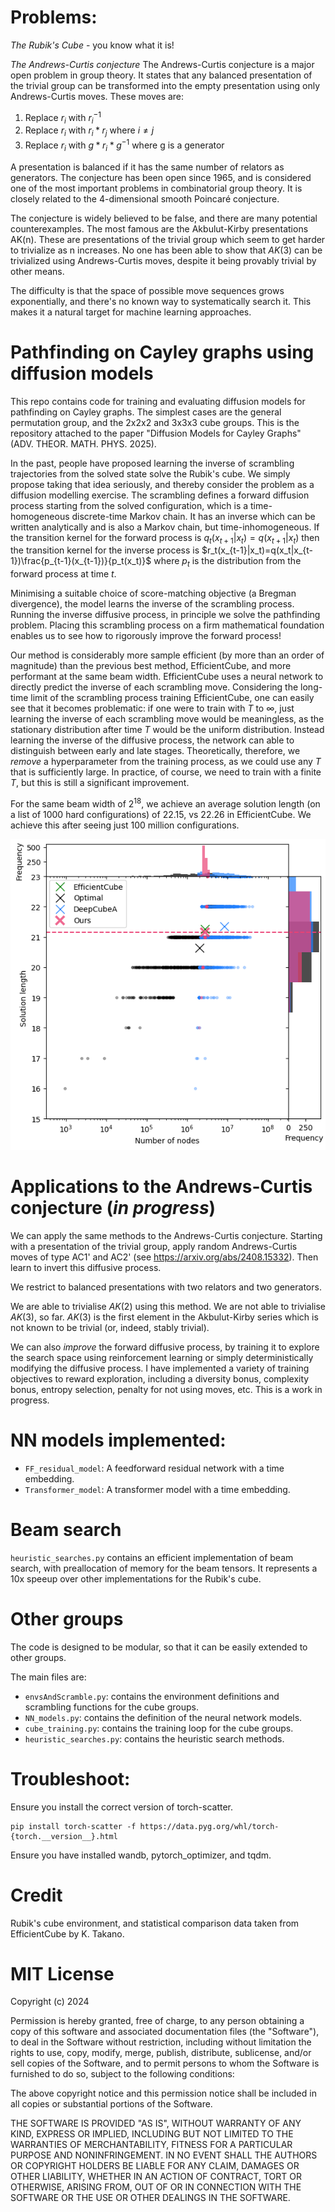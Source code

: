 # Problems:

*The Rubik's Cube* - you know what it is!

*The Andrews-Curtis conjecture*
The Andrews-Curtis conjecture is a major open problem in group theory. It states that any balanced presentation of the trivial group can be transformed into the empty presentation using only Andrews-Curtis moves. These moves are:

 1. Replace $r_i$ with $r_i^{-1}$
 2. Replace $r_i$ with $r_i * r_j$ where $i ≠ j$
3.  Replace $r_i$ with $g * r_i * g^{-1}$ where g is a generator

A presentation is balanced if it has the same number of relators as generators. The conjecture has been open since 1965, and is considered one of the most important problems in combinatorial group theory. It is closely related to the 4-dimensional smooth Poincaré conjecture.

The conjecture is widely believed to be false, and there are many potential counterexamples. The most famous are the Akbulut-Kirby presentations AK(n). These are presentations of the trivial group which seem to get harder to trivialize as n increases. No one has been able to show that $AK(3)$ can be trivialized using Andrews-Curtis moves, despite it being provably trivial by other means.

The difficulty is that the space of possible move sequences grows exponentially, and there's no known way to systematically search it. This makes it a natural target for machine learning approaches.

# Pathfinding on Cayley graphs using diffusion models




This repo contains code for training and evaluating diffusion models for pathfinding on Cayley graphs. The simplest cases are the general permutation group, and the 2x2x2 and 3x3x3 cube groups. This is the repository attached to the paper "Diffusion Models for Cayley Graphs" (ADV. THEOR. MATH. PHYS. 2025).

In the past, people have proposed learning the inverse of scrambling trajectories from the solved state solve the Rubik's cube. We simply propose taking that idea  seriously, and thereby consider the problem as a diffusion modelling exercise. The scrambling defines a forward diffusion process starting from the solved configuration, which is a time-homogeneous discrete-time Markov chain. It has an inverse which can be written analytically and is also a Markov chain, but time-inhomogeneous. If the transition kernel for the forward process is $q_t(x_{t+1}|x_t)=q(x_{t+1}|x_t)$ then the transition kernel for the inverse process is $r_t(x_{t-1}|x_t)=q(x_t|x_{t-1})\frac{p_{t-1}(x_{t-1})}{p_t(x_t)}$ where $p_t$ is the distribution from the forward process at time $t$.

Minimising a suitable choice of score-matching objective (a Bregman divergence), the model learns the inverse of the scrambling process. Running the inverse diffusive process, in principle we solve the pathfinding problem. Placing this scrambling process on a firm mathematical foundation enables us to see how to rigorously improve the forward process! 

Our method is considerably more sample efficient (by more than an order of magnitude) than the previous best method, EfficientCube, and more performant at the same beam width. EfficientCube uses a neural network to directly predict the inverse of each scrambling move. Considering the long-time limit of the scrambling process training EfficientCube, one can easily see that it becomes problematic: if one were to train with $T$ to $\infty$, just learning the inverse of each scrambling move would be meaningless, as the stationary distribution after time $T$ would be the uniform distribution. Instead learning the inverse of the diffusive process, the network can able to distinguish between  early and late stages. Theoretically, therefore, we *remove* a hyperparameter from the training process, as we could use any $T$ that is sufficiently large. In practice, of course, we need to train with a finite $T$, but this is still a significant improvement.

For the same beam width of $2^18$, we achieve an average solution length (on a list of 1000 hard configurations) of $22.15$, vs $22.26$ in EfficientCube. We achieve this after seeing just 100 million configurations.

![Comparison](images/Comparison.png)

# Applications to the Andrews-Curtis conjecture (*in progress*)


We can apply the same methods to the Andrews-Curtis conjecture. Starting with a presentation of the trivial group, apply random Andrews-Curtis moves of type AC1' and AC2' (see https://arxiv.org/abs/2408.15332). Then learn to invert this diffusive process.



We restrict to balanced presentations with two relators and two generators.

We are able to trivialise $AK(2)$ using this method. We are not able to trivialise $AK(3)$, so far. $AK(3)$ is the first element in the Akbulut-Kirby series which is not known to be trivial (or, indeed, stably trivial).

We can also *improve* the forward diffusive process, by training it to explore the search space using reinforcement learning or simply deterministically modifying the diffusive process. I have implemented a variety of training objectives to reward exploration, including a diversity bonus, complexity bonus, entropy selection, penalty for not using moves, etc. This is a work in progress.

# NN models implemented:

- `FF_residual_model`: A feedforward residual network with a time embedding.
- `Transformer_model`: A transformer model with a time embedding.

# Beam search

`heuristic_searches.py` contains an efficient implementation of beam search, with preallocation of memory for the beam tensors. It represents a 10x speeup over other implementations for the Rubik's cube.


# Other groups
The code is designed to be modular, so that it can be easily extended to other groups.

The main files are:

- `envsAndScramble.py`: contains the environment definitions and scrambling functions for the cube groups.
- `NN_models.py`: contains the definition of the neural network models.
- `cube_training.py`: contains the training loop for the cube groups.
- `heuristic_searches.py`: contains the heuristic search methods.


# Troubleshoot:

Ensure you install the correct version of torch-scatter.
```
pip install torch-scatter -f https://data.pyg.org/whl/torch-{torch.__version__}.html
```

Ensure you have installed wandb, pytorch_optimizer, and tqdm.

# Credit
Rubik's cube environment, and statistical comparison data taken from EfficientCube by K. Takano.

# MIT License

Copyright (c) 2024

Permission is hereby granted, free of charge, to any person obtaining a copy
of this software and associated documentation files (the "Software"), to deal
in the Software without restriction, including without limitation the rights
to use, copy, modify, merge, publish, distribute, sublicense, and/or sell
copies of the Software, and to permit persons to whom the Software is
furnished to do so, subject to the following conditions:

The above copyright notice and this permission notice shall be included in all
copies or substantial portions of the Software.

THE SOFTWARE IS PROVIDED "AS IS", WITHOUT WARRANTY OF ANY KIND, EXPRESS OR
IMPLIED, INCLUDING BUT NOT LIMITED TO THE WARRANTIES OF MERCHANTABILITY,
FITNESS FOR A PARTICULAR PURPOSE AND NONINFRINGEMENT. IN NO EVENT SHALL THE
AUTHORS OR COPYRIGHT HOLDERS BE LIABLE FOR ANY CLAIM, DAMAGES OR OTHER
LIABILITY, WHETHER IN AN ACTION OF CONTRACT, TORT OR OTHERWISE, ARISING FROM,
OUT OF OR IN CONNECTION WITH THE SOFTWARE OR THE USE OR OTHER DEALINGS IN THE
SOFTWARE.
